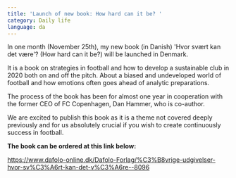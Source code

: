 ```yaml
---
title: 'Launch of new book: How hard can it be? '
category: Daily life
language: da
---
```

In one month (November 25th), my new book (in Danish) 'Hvor svært kan det være'? (How hard can it be?) will be launched in Denmark.

It is a book on strategies in football and how to develop a sustainable club in 2020 both on and off the pitch. About a biased and undeveloped world of football and how emotions often goes ahead of analytic preparations.

The process of the book has been for almost one year in cooperation with the former CEO of FC Copenhagen, Dan Hammer, who is co-author.

We are excited to publish this book as it is a theme not covered deeply previously and for us absolutely crucial if you wish to create continuously success in football.

**The book can be ordered at this link below:**

<https://www.dafolo-online.dk/Dafolo-Forlag/%C3%B8vrige-udgivelser-hvor-sv%C3%A6rt-kan-det-v%C3%A6re--8096>
